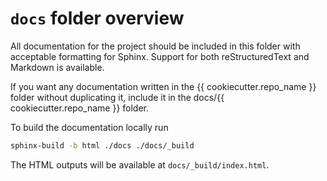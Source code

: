 # `docs` folder overview

All documentation for the project should be included in this folder with
acceptable formatting for Sphinx. Support for both reStructuredText and Markdown
is available.

If you want any documentation written in the {{ cookiecutter.repo_name }} folder
without duplicating it, include it in the docs/{{ cookiecutter.repo_name }} folder.

To build the documentation locally run

```sh
sphinx-build -b html ./docs ./docs/_build
```

The HTML outputs will be available at `docs/_build/index.html`.
